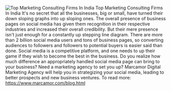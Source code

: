 ![Top Marketing Consulting Firms In India](https://user-images.githubusercontent.com/97289201/150328749-8ced5ebc-a624-427d-88f0-5ecbf65d3e23.png)
Top Marketing Consulting Firms In India
It's no secret that all the businesses, big or small, have turned their down sloping graphs into up sloping ones. The overall presence of business pages on social media has given them recognition in their respective industries and increased their overall credibility. But their mere presence isn't just enough for a constantly up stepping line diagram. There are more than 2 billion social media users and tons of business pages, so converting audiences to followers and followers to potential buyers is easier said than done. Social media is a competitive platform, and one needs to up their game if they wish to become the best in the business.   Do you realize how much difference an appropriately handled social media page can bring to your business? Need a marketing agency to set you up? Marcamor Digital Marketing Agency will help you in strategizing your social media, leading to better prospects and new business ventures. To read more:  https://www.marcamor.com/blog.html
